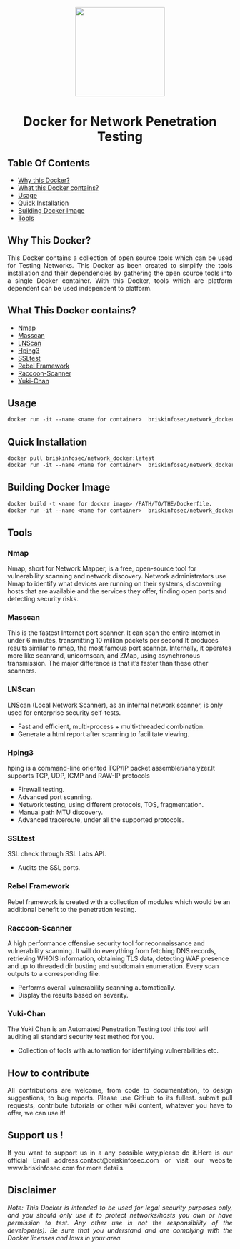 <p align="center">
<img width="200" src="https://www.briskinfosec.com/themes/new_theme/user_template/images/resources/logo.png" /><br>
<h1 align="center"> Docker for Network Penetration Testing </h1>
</p>


## Table Of Contents
- [Why this Docker?](#why-this-docker)
- [What this Docker contains?](#what-this-docker-contains)
- [Usage](#usage)
- [Quick Installation](#quick-installation)
- [Building Docker Image](#building-docker-image)
- [Tools](#tools)

## Why This Docker?
<p align="justify"> This Docker contains a collection of open source tools which can be used for Testing Networks. This Docker as been created to simplify the tools installation and their dependencies by gathering the open source tools into a single Docker container. With this Docker, tools which are platform dependent can be used independent to platform. </p>

## What This Docker contains?
- [Nmap](#nmap) 
- [Masscan](#masscan)
- [LNScan](#lnscan)
- [Hping3](#hping3)
- [SSLtest](#ssltest)
- [Rebel Framework](#rebel-framework)
- [Raccoon-Scanner](#raccoon-scanner)
- [Yuki-Chan](#yuki-chan)

## Usage
```Dockerfile
docker run -it --name <name for container>  briskinfosec/network_docker
``` 

## Quick Installation
```Dockerfile
docker pull briskinfosec/network_docker:latest
docker run -it --name <name for container>  briskinfosec/network_docker
```
## Building Docker Image
```Dockerfile
docker build -t <name for docker image> /PATH/TO/THE/Dockerfile.
docker run -it --name <name for container>  briskinfosec/network_docker
```

## Tools

### Nmap
<p aling="justify"> Nmap, short for Network Mapper, is a free, open-source tool for vulnerability scanning and network discovery. Network administrators use Nmap to identify what devices are running on their systems, discovering hosts that are available and the services they offer, finding open ports and detecting security risks. </p>

 

### Masscan
<p aling="justify"> This is the fastest Internet port scanner. It can scan the entire Internet in under 6 minutes, transmitting 10 million packets per second.It produces results similar to nmap, the most famous port scanner. Internally, it operates more like scanrand, unicornscan, and ZMap, using asynchronous transmission. The major difference is that it’s faster than these other scanners. </p>

 

### LNScan
<p aling="justify"> LNScan (Local Network Scanner), as an internal network scanner, is only used for enterprise security self-tests. </p>
<ul type="square">
  <li> Fast and efficient, multi-process + multi-threaded combination. </li>
  <li> Generate a html report after scanning to facilitate viewing. </li>
</ul>
 

### Hping3
<p aling="justify"> hping is a command-line oriented TCP/IP packet assembler/analyzer.It supports TCP, UDP, ICMP and RAW-IP protocols </p>
<ul type="square">
  <li> Firewall testing. </li>
  <li> Advanced port scanning. </li>
  <li> Network testing, using different protocols, TOS, fragmentation. </li>
  <li> Manual path MTU discovery. </li>
  <li> Advanced traceroute, under all the supported protocols. </li>
</ul>

 

### SSLtest
<p aling="justify"> SSL check through SSL Labs API.</p>
<ul type="square">
  <li> Audits the SSL ports. </li>
</ul>

 

### Rebel Framework
<p aling="justify"> Rebel framework is created with a collection of modules which would be an additional benefit to the penetration testing. </p>

 

### Raccoon-Scanner
<p aling="justify"> A high performance offensive security tool for reconnaissance and vulnerability scanning. It will do everything from fetching DNS records, retrieving WHOIS information, obtaining TLS data, detecting WAF presence and up to threaded dir busting and subdomain enumeration. Every scan outputs to a corresponding file.</p>
<ul type="square">
  <li> Performs overall vulnerability scanning automatically. </li>
  <li> Display the results based on severity. </li>
</ul>

 

### Yuki-Chan
<p aling="justify"> The Yuki Chan is an Automated Penetration Testing tool this tool will auditing all standard security test method for you.</p>
<ul type="square">
  <li> Collection of tools with automation for identifying vulnerabilities etc. </li>
</ul>

 


## How to contribute
<p align="justify"> All contributions are welcome, from code to documentation, to design suggestions, to bug reports. Please use GitHub to its fullest. submit pull requests, contribute tutorials or other wiki content, whatever you have to offer, we can use it! </p>

## Support us !
<p align="justify"> If you want to support us in a any possible way,please do it.Here is our official Email address:contact@briskinfosec.com or visit our website www.briskinfosec.com  for more details.  </p>

## Disclaimer
<p align="justify"> <i> Note: This Docker is intended to be used for legal security purposes only, and you should only use it to protect networks/hosts you own or have permission to test. Any other use is not the responsibility of the developer(s). Be sure that you understand and are complying with the Docker licenses and laws in your area. </i> </p>

